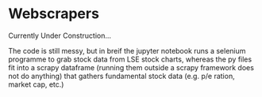 # Webscrapers
Currently Under Construction...

The code is still messy, but in breif the jupyter notebook runs a selenium programme to grab stock data from LSE stock charts, whereas the py files fit into a scrapy dataframe (running them outside a scrapy framework does not do anything) that gathers fundamental stock data (e.g. p/e ration, market cap, etc.)
